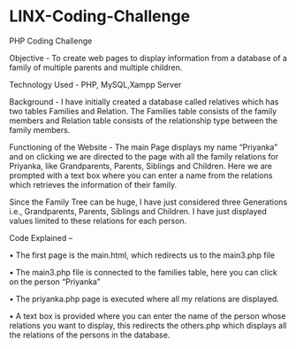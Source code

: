 # LINX-Coding-Challenge
PHP Coding Challenge

Objective - To create web pages to display information from a database of a family of multiple parents and multiple children.

Technology Used - PHP, MySQL,Xampp Server

Background - I have initially created a database called relatives which has two tables Families and Relation. The Families table consists of the family members and Relation table consists of the relationship type between the family members.

Functioning of the Website - The main Page displays my name “Priyanka” and on clicking we are directed to the page with all the family relations for Priyanka, like Grandparents, Parents, Siblings and Children. 
Here we are prompted with a text box where you can enter a name from the relations which retrieves the information of their family.

Since the Family Tree can be huge, I have just considered three Generations i.e., Grandparents, Parents, Siblings and Children. I have just displayed values limited to these relations for each person.

Code Explained – 

•	The first page is the main.html, which redirects us to the main3.php file

•	The main3.php file is connected to the families table, here you can click on the person “Priyanka” 

•	The priyanka.php page is executed where all my relations are displayed. 

•	A text box is provided where you can enter the name of the person whose relations you want to display, this redirects the others.php which displays all the relations of the persons in the database.



